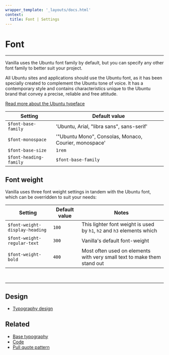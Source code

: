 ```yaml
---
wrapper_template: '_layouts/docs.html'
context:
  title: Font | Settings
---
```


# Font

<hr>

Vanilla uses the Ubuntu font family by default, but you can specify any other font family to better suit your project.

All Ubuntu sites and applications should use the Ubuntu font, as it has been specially created to complement the Ubuntu tone of voice. It has a contemporary style and contains characteristics unique to the Ubuntu brand that convey a precise, reliable and free attitude.

[Read more about the Ubuntu typeface](http://font.ubuntu.com/)

| Setting                | Default value                                         |
| ---------------------- | ----------------------------------------------------- |
| `$font-base-family`    | 'Ubuntu, Arial, "libra sans", sans-serif'             |
| `$font-monospace`      | '"Ubuntu Mono", Consolas, Monaco, Courier, monospace' |
| `$font-base-size`      | `1rem`                                                |
| `$font-heading-family` | `$font-base-family`                                   |

## Font weight

Vanilla uses three font weight settings in tandem with the Ubuntu font, which can be overridden to suit your needs:

| Setting                        | Default value | Notes                                                                   |
| ------------------------------ | ------------- | ----------------------------------------------------------------------- |
| `$font-weight-display-heading` | `100`         | This lighter font weight is used by `h1`, `h2` and `h3` elements which  |
| `$font-weight-regular-text`    | `300`         | Vanilla's default font-weight                                           |
| `$font-weight-bold`            | `400`         | Most often used on elements with very small text to make them stand out |

<br>
<hr>

## Design

- [Typography design](https://github.com/ubuntudesign/vanilla-design/tree/master/Typography)

## Related

- [Base typography](/docs/base/typography)
- [Code](/docs/base/code)
- [Pull quote pattern](/docs/patterns/pull-quote)
